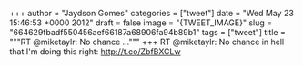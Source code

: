 
+++
author = "Jaydson Gomes"
categories = ["tweet"]
date = "Wed May 23 15:46:53 +0000 2012"
draft = false
image = "{TWEET_IMAGE}"
slug = "664629fbadf550456aef66187a68906fa94b89b1"
tags = ["tweet"]
title = """RT @miketaylr: No chance ..."""
+++
RT @miketaylr: No chance in hell that I'm doing this right: http://t.co/ZbfBXCLw
